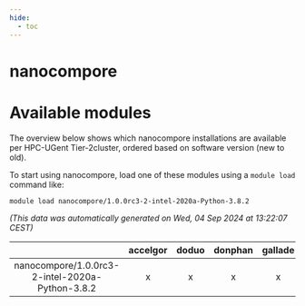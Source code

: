 ```yaml
---
hide:
  - toc
---
```


nanocompore
===========

# Available modules


The overview below shows which nanocompore installations are available per HPC-UGent Tier-2cluster, ordered based on software version (new to old).

To start using nanocompore, load one of these modules using a `module load` command like:

```shell
module load nanocompore/1.0.0rc3-2-intel-2020a-Python-3.8.2
```

*(This data was automatically generated on Wed, 04 Sep 2024 at 13:22:07 CEST)*  

| |accelgor|doduo|donphan|gallade|joltik|shinx|skitty|
| :---: | :---: | :---: | :---: | :---: | :---: | :---: | :---: |
|nanocompore/1.0.0rc3-2-intel-2020a-Python-3.8.2|x|x|x|x|x|-|x|
